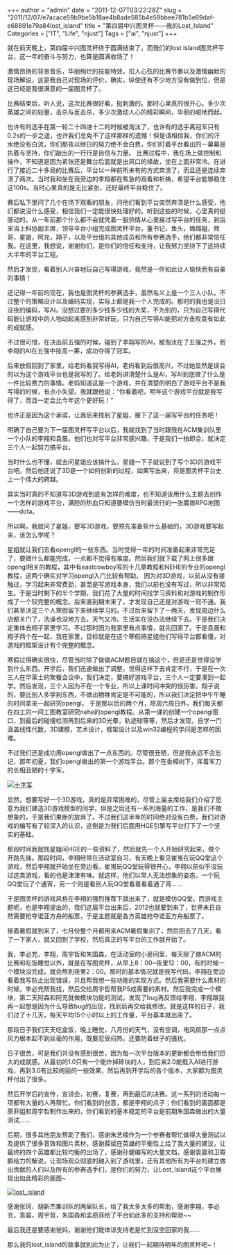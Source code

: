 +++
author = "admin"
date = "2011-12-07T03:22:28Z"
slug = "2011/12/07/e7acace59b9be5b18ae4b8ade585b4e59bbee781b5e69daf-e68891e79a84lost_island"
title = "第四届中兴图灵杯——我的Lost_Island"
Categories = ["IT", "Life", "njust"]
Tags = ["ai", "njust"]
+++

就在前天晚上，第四届中兴图灵杯终于圆满结束了。而我们的lost island图灵杯平台，这一年的奋斗与努力，也算是圆满收场了！

激情昂扬的背景音乐，华丽绚烂的技能特效，扣人心弦的比赛节奏以及激情幽默的现场解说，这是我自己对现场的评价，确实，纵使还有不少地方没有做到位，但是这已经是我很满意的一届图灵杯了。

比赛结束后，听人说，这次比赛很好看，挺刺激的。那时心里真的很开心。多少次英雄之间的较量，击杀与反击杀，多少次激动人心的精彩瞬间，华丽的崛地而起。

也许有的选手在第一轮二十四进十二的时候被淘汰了，也许有的选手离冠军只有0.2s的一步之遥，也许我们总免不了这样那样的遗憾！但是请相信我，你们的汗水绝没有白流，你们那夜以继日的努力绝不会白费，你们盯着平台看出的一幕幕是执着与坚持，你们敲出的一行行是自信与力量。
比赛过程中，我在场上做控制和操作，不知道是因为紧张还是舞台后面就是出风口的缘故，坐在上面非常冷。在进行了接近二十多局的比赛后，平台以一种前所未有的方式奔溃了，而且还是连续奔溃了两次。当时我和坐在我旁边的李翔都在焦急的观看和祈祷，希望平台能够稳住这100s。当时心里真的是无比紧张，还好最终平台稳住了。

赛后私下里问了几个在场下观看的朋友，问他们看到平台突然奔溃是什么感受。他们都说没什么感受，相信我们一定能很快处理好的。听到这些的时候，心里真的挺感动的，从一年前那个什么都不会就凭着一股热情从心里接过写平台的任务，到后来当上科协副主席，领导平台小组完成图灵杯平台，董书记，鱼头，璐璐姐，辉哥，星姐，阿充，翔子，以及平台组的其他成员和所有参赛选手，他们都非常信任我。在这里，我想说，谢谢你们，是你们的信任和支持，让我努力坚持下了这持续大半年的平台工程。

然后才发现，看着别人兴奋地玩自己写得游戏，竟然是一件如此让人愉快而有自豪的事情！

还记得一年前的现在，我也是图灵杯的参赛选手，虽然名义上是一个三人小队，不过整个的策略设计以及编码实现，实际上都是我一个人完成的。那时的我也是没日没夜的编码，写AI。没想过要的多少钱多少钱的大奖，不为别的，只为自己写得代码能让游戏中的人物动起来感到非常好玩，只为自己写得AI能把对方击败竟有如此的成就感。

不过很可惜，在决出前五强的时候，碰到了李翔写的AI，被淘汰在了五强之外，而李翔的AI在五强中技高一筹，成功夺得了冠军。

后来放假回到了家里，给老妈看我写得AI，老妈看到后很高兴，不过她显然是误会的以为这个游戏平台也是我写的了。给老妈讲清楚什么是AI，写AI到底做了什么是一件比较费力的事情。老妈知道这是一个游戏，并在清楚的明白了游戏平台不是我写得的时候，有点小失望。我就跟他说：“你看着吧，明年这个游戏平台就是我写得了，而且一定会比今年这个更好玩！”

也许正是因为这个承诺，让我后来找到了星姐，接下了这一届写平台的任务吧！

明确了自己要为下一届图灵杯写平台以后，我就找到了当时跟我在ACM集训队里一个小队的李翔和袁晨。他们也对写平台非常感兴趣，于是我们一拍即合，就决定三个人一起努力搞平台。

当时什么也不懂，就去问星姐应该搞什么，星姐一下子就说到了写个3D的游戏平台吧。然后他还说了3D是一个如何创新的过程，如果写出来，将是图灵杯平台史上一个伟大的跨越。

其实当时真的不知道写3D游戏到底有怎样的难度，也不知道该用什么主题去创作一个怎样的游戏平台，满腔的热血只知道要模仿当时最流行的一张魔兽RPG地图——dota。

所以啊，我就问了星姐，要写3D游戏，要预先准备些什么基础的，3D游戏要写起来，该怎么学呢？

星姐就让我们去看opengl的一些东西。当时觉得一年的时间准备起来非常充足了，要做什么都能完成，一点都不觉得有难度。然后我们就下载了网上很多跟opengl相关的教程，其中有eastcowboy写的十几章教程和NEHE的专业的opengl教程，这两个确实对学习opengl入门比较有帮助。
因为对3D游戏，以前从没有接触过，学习起来非常费劲，甚至是写游戏本身，我们以前也没有写过，所以非常陌生。于是当时剩下的半个学期，我们花了大量的时间找学习资料和对游戏的制作形成了一个较完整的概念。后来直到期末来了，才发现自己还是对游戏一窍不通。我们甚至决定三个人寒假留下来继续学习的。不过后来留下了一两天，发现周边什么店都关门了，洗澡也没地方去，天气又冷。生活实在没办法继续下去。于是我们决定集体去翔子家里学习。不过那时因为我家里有点事情，就先回家了。于是袁晨和翔子两个在一起，我在家里，目标就是在这个寒假把星姐他们写得平台都看懂，对游戏的框架设计有个完整的概念。

寒假过得确实很快，尽管当时除了做做ACM题目就在搞这个，但是还是觉得没学到什么东西。开学后，我们迅速做出了调整，觉得这样下去肯定不行，于是在一次三人在华莱士的聚餐会议中，我们决定，要搞好游戏平台，三个人一定要凑到一起学。然后发现，三个人因为不在一个专业，所以上课时间冲突的很厉害。翔子说的，要比别人多学到东西，不做出牺牲肯定是不可能的，所以我们决定把中午午睡的时间拿来一起研究opengl。
于是那以后的两个月，除周六周日外，我们每天都在四工的一间工图教室研究nehe的opengl教程。从第一课的创建一个opengl窗口，到最后的碰撞检测再到后来的3D光晕，轨迹球等等，然后才发现，自学一门涵盖线性代数，3D建模，艺术设计，框架设计以及win32编程的学问是怎样的困难。

不过我们还是成功用opengl做出了一点东西的。尽管很丑陋，但是我永远不会忘记，那年初夏，我们opengl做出的第一个游戏平台。那个在香樟树下，挥着军刀的长相丑陋的十字军。

[![十字军](https://wonderflow.info/images/2011-12-07-e7acace59b9be5b18ae4b8ade585b4e59bbee781b5e69daf-e68891e79a84lost_island/11.jpg)](https://wonderflow.info/images/2011-12-07-e7acace59b9be5b18ae4b8ade585b4e59bbee781b5e69daf-e68891e79a84lost_island/11.jpg)

显然，想要写好一个3D游戏，真的是异常困难的，尽管上届主席给我们介绍了愿意为我们建造3D游戏模型的同学，但是之后还有一系列海量的工作，是我们不敢想象的，于是我们果断的放弃了。不过我们这半年的时间绝对没有白费，我们对游戏的编写有了较深入的认识，这倒是为我们后面用HGE引擎写平台打下了一个坚实的基础。

那段时间我就找星姐问HGE的一些资料了，然后就先一个人开始研究起来，做个开路先锋。那段时间，李翔经常在活动室自习，有天晚上看见崔嵬在玩QQ堂这个游戏，然后李翔就开始坐在旁边看。崔嵬玩QQ堂玩得很开心，李翔以前似乎没玩过这类游戏，看的也是津津有味。就这样，他们以常人无法想象的姿态，一个玩QQ堂玩了个通宵，另一个则是看别人玩QQ堂看着看着通了宵……

于是图灵杯的游戏风格在李翔的强烈推荐下就出来了，就是模仿QQ堂。而游戏主题呢，也是李翔提出的，我们这届平台出来后，2012也就要到来了，世界末日自然需要抢夺诺亚方舟的船票，于是主题就是各方英雄抢夺诺亚方舟船票了。

接着暑假就到来了，七月份整个月都用来ACM暑假集训了，然后回去了几天，看了一下家人，就又回到了学校，然后真正的写平台的工作就开始了。

我，李必充，李翔，周宇哲和朱国森，在活动室的小房间里，每天除了做ACM的比赛和吃饭睡觉以外，就是在写图灵杯，从早上8：00~夜里12：00，有的时候一个模块没完成，就会熬到夜里2：00。那时的基本情况就是我写代码，李翔在旁边看着我写防止出现错误，并且帮我想一些功能的实现方式。然后我需要什么素材的时候，李必充帮我找，然后交给周宇哲帮我PS成需要的素材。然后我完成一个模块，第二天阿森和阿充就做模块功能的测试。发现了bug再反馈给李翔，李翔跟我再一起想是因为什么导致bug的出现，找到后再交给我修改。就是这样的日子，我们过了十几天，每天平均15个小时以上的工作量，平台基本就出来了。

那段日子我们天天吃盒饭，晚上睡觉，八月份的天气，没有空调，电风扇那一点点风力根本起不到丝毫的作用，既要忍受闷热，还要防着蚊子的骚扰。

日子很苦，可是我们并没有感到很苦，因为每一次平台版本的更新都会带给我们巨大的成就感。从最初的1.0只有一个能炸掉砖块的人，到后来2.0能载入AI进行游戏，再到3.0有比较绚丽的一些效果，然后再到开学后的各个版本，大家都为图灵杯付出了很多。

然后开学后的宣传，宣讲会，初赛，复赛，再到最后的决赛。这一系列的活动每一项都有大量的人再帮忙。你们看到的创意，都是李翔的点子；你们看到的画面都是原菲姐和周宇哲制作出来的，你们看到的基本稳定的平台是前期朱国森做出的大量测试……

后期，很多其他朋友帮助了我们，感谢朱艺楠作为一个参赛者帮忙做得大量测试以及提供了很多音效和图片素材，感谢薛斌在英雄的平衡性上给了我大量的建议，让最终的四个英雄都比较均衡的出场了，感谢孙健编写的大量文档，感谢袁晨和卫霄鹏给力的解说，让现场观众彻底的融入到了游戏里，还有其他所有为平台的建立做出贡献的人们以及所有的参赛选手们，是你们的努力，让Lost_Island这个平台展现出如此精彩的画面~

[![lost_island](https://wonderflow.info/images/2011-12-07-e7acace59b9be5b18ae4b8ade585b4e59bbee781b5e69daf-e68891e79a84lost_island/22.jpg)](https://wonderflow.info/images/2011-12-07-e7acace59b9be5b18ae4b8ade585b4e59bbee781b5e69daf-e68891e79a84lost_island/22.jpg)

感谢张珂、胡新杰集训队的两届队长，给了我太多太多的帮助，感谢李翔，李必充，袁晨，周宇哲，朱国森和孟原菲给了平台如此多的支持和帮助~~

最后我还是要感谢爸妈，谢谢他们能体谅支持老是忙到没空回家的我……

那么我的lost_island的故事就到此为止了，让我们一起期待明年的图灵杯吧~！
